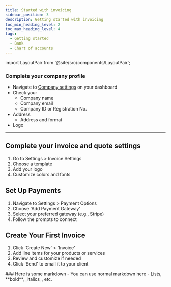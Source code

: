 ```yaml
---
title: Started with invoicing
sidebar_position: 3
description: Getting started with invoicing
toc_min_heading_level: 2
toc_max_heading_level: 4
tags:
  - Getting started
  - Bank
  - Chart of accounts
---
```


import LayoutPair from '@site/src/components/LayoutPair';

### Complete your company profile

<LayoutPair imageUrl="https://demo.fiskl.com/e/clzslzx7e000ojs0c77egmpf2/tour">

  - Navigate to [Company settings](https://my.fiskl.com/company-settings) on your dashboard
  - Check your
    - Company name
    - Company email
    - Company ID or Registration No.
  - Address
    - Address and format
  - Logo

</LayoutPair>

---

## Complete your invoice and quote settings

1. Go to Settings > Invoice Settings
2. Choose a template
3. Add your logo
4. Customize colors and fonts

## Set Up Payments

1. Navigate to Settings > Payment Options
2. Choose 'Add Payment Gateway'
3. Select your preferred gateway (e.g., Stripe)
4. Follow the prompts to connect

## Create Your First Invoice

1. Click 'Create New' > 'Invoice'
2. Add line items for your products or services
3. Review and customize if needed
4. Click 'Send' to email it to your client

<LayoutPair imageUrl="https://share.layerpath.com/e/clz4a2qb000010cmc6jn7dhwc/tour">
  ### Here is some markdown
  - You can use normal markdown here
  - Lists, **bold**, _italics_, etc.
</LayoutPair>
